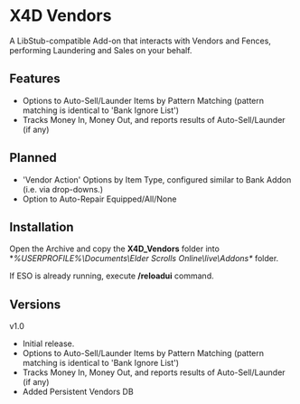# X4D **Vendors**

A LibStub-compatible Add-on that interacts with Vendors and Fences, performing Laundering and Sales on your behalf.

## Features

- Options to Auto-Sell/Launder Items by Pattern Matching (pattern matching is identical to 'Bank Ignore List')
- Tracks Money In, Money Out, and reports results of Auto-Sell/Launder (if any)

## Planned

- 'Vendor Action' Options by Item Type, configured similar to Bank Addon (i.e. via drop-downs.) 
- Option to Auto-Repair Equipped/All/None

## Installation

Open the Archive and copy the **X4D_Vendors** folder into **%USERPROFILE%\Documents\Elder Scrolls Online\live\Addons\** folder.

If ESO is already running, execute **/reloadui** command.

## Versions

v1.0

- Initial release.
- Options to Auto-Sell/Launder Items by Pattern Matching (pattern matching is identical to 'Bank Ignore List')
- Tracks Money In, Money Out, and reports results of Auto-Sell/Launder (if any)
- Added Persistent Vendors DB
